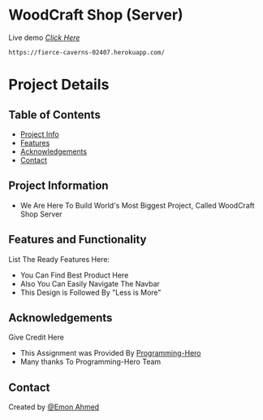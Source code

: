 # WoodCraft Shop (Server)
Live demo [_Click Here_](https://fierce-caverns-02407.herokuapp.com/)

```
https://fierce-caverns-02407.herokuapp.com/
```


# Project Details

## Table of Contents
* [Project Info](#project-information)
* [Features](#features)
* [Acknowledgements](#acknowledgements)
* [Contact](#contact)


## Project Information
- We Are Here To Build World's Most Biggest Project, Called WoodCraft Shop Server


## Features and Functionality
List The Ready Features Here:
- You Can Find Best Product Here
- Also You Can Easily Navigate The Navbar
- This Design is Followed By "Less is More"



## Acknowledgements
Give Credit Here
- This Assignment was Provided By [Programming-Hero](https://web.programming-hero.com/)
- Many thanks To Programming-Hero Team


## Contact
Created by [@Emon Ahmed](https://www.emonahmed.com/)